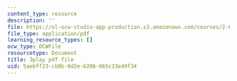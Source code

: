 ```yaml
---
content_type: resource
description: ''
file: https://ol-ocw-studio-app-production.s3.amazonaws.com/courses/2-627-fundamentals-of-photovoltaics-fall-2013/5aebff23cb8b0d2eb206665c33e49f34_rhV4Wnz8g-U.pdf
file_type: application/pdf
learning_resource_types: []
ocw_type: OCWFile
resourcetype: Document
title: 3play pdf file
uid: 5aebff23-cb8b-0d2e-b206-665c33e49f34
---
```

